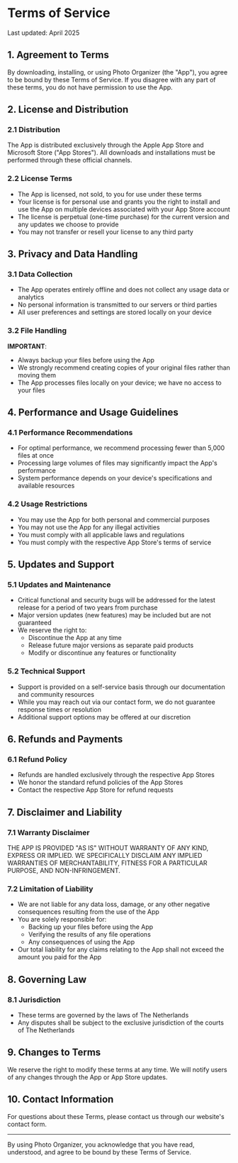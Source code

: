 # Terms of Service

Last updated: April 2025

## 1. Agreement to Terms

By downloading, installing, or using Photo Organizer (the "App"), you agree to be bound by these Terms of Service. If you disagree with any part of these terms, you do not have permission to use the App.

## 2. License and Distribution

### 2.1 Distribution

The App is distributed exclusively through the Apple App Store and Microsoft Store ("App Stores"). All downloads and installations must be performed through these official channels.

### 2.2 License Terms

- The App is licensed, not sold, to you for use under these terms
- Your license is for personal use and grants you the right to install and use the App on multiple devices associated with your App Store account
- The license is perpetual (one-time purchase) for the current version and any updates we choose to provide
- You may not transfer or resell your license to any third party

## 3. Privacy and Data Handling

### 3.1 Data Collection

- The App operates entirely offline and does not collect any usage data or analytics
- No personal information is transmitted to our servers or third parties
- All user preferences and settings are stored locally on your device

### 3.2 File Handling

**IMPORTANT**:

- Always backup your files before using the App
- We strongly recommend creating copies of your original files rather than moving them
- The App processes files locally on your device; we have no access to your files

## 4. Performance and Usage Guidelines

### 4.1 Performance Recommendations

- For optimal performance, we recommend processing fewer than 5,000 files at once
- Processing large volumes of files may significantly impact the App's performance
- System performance depends on your device's specifications and available resources

### 4.2 Usage Restrictions

- You may use the App for both personal and commercial purposes
- You may not use the App for any illegal activities
- You must comply with all applicable laws and regulations
- You must comply with the respective App Store's terms of service

## 5. Updates and Support

### 5.1 Updates and Maintenance

- Critical functional and security bugs will be addressed for the latest release for a period of two years from purchase
- Major version updates (new features) may be included but are not guaranteed
- We reserve the right to:
  - Discontinue the App at any time
  - Release future major versions as separate paid products
  - Modify or discontinue any features or functionality

### 5.2 Technical Support

- Support is provided on a self-service basis through our documentation and community resources
- While you may reach out via our contact form, we do not guarantee response times or resolution
- Additional support options may be offered at our discretion

## 6. Refunds and Payments

### 6.1 Refund Policy

- Refunds are handled exclusively through the respective App Stores
- We honor the standard refund policies of the App Stores
- Contact the respective App Store for refund requests

## 7. Disclaimer and Liability

### 7.1 Warranty Disclaimer

THE APP IS PROVIDED "AS IS" WITHOUT WARRANTY OF ANY KIND, EXPRESS OR IMPLIED. WE SPECIFICALLY DISCLAIM ANY IMPLIED WARRANTIES OF MERCHANTABILITY, FITNESS FOR A PARTICULAR PURPOSE, AND NON-INFRINGEMENT.

### 7.2 Limitation of Liability

- We are not liable for any data loss, damage, or any other negative consequences resulting from the use of the App
- You are solely responsible for:
  - Backing up your files before using the App
  - Verifying the results of any file operations
  - Any consequences of using the App
- Our total liability for any claims relating to the App shall not exceed the amount you paid for the App

## 8. Governing Law

### 8.1 Jurisdiction

- These terms are governed by the laws of The Netherlands
- Any disputes shall be subject to the exclusive jurisdiction of the courts of The Netherlands

## 9. Changes to Terms

We reserve the right to modify these terms at any time. We will notify users of any changes through the App or App Store updates.

## 10. Contact Information

For questions about these Terms, please contact us through our website's contact form.

---

By using Photo Organizer, you acknowledge that you have read, understood, and agree to be bound by these Terms of Service.
